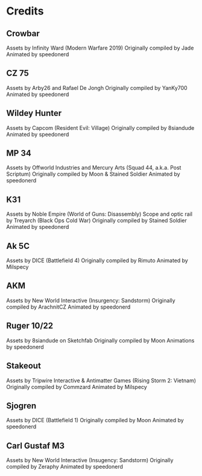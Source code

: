 # Credits

## Crowbar
Assets by Infinity Ward (Modern Warfare 2019)
Originally compiled by Jade
Animated by speedonerd

## CZ 75
Assets by Arby26 and Rafael De Jongh
Originally compiled by YanKy700
Animated by speedonerd

## Wildey Hunter
Assets by Capcom (Resident Evil: Village)
Originally compiled by 8siandude
Animated by speedonerd

## MP 34
Assets by Offworld Industries and Mercury Arts (Squad 44, a.k.a. Post Scriptum)
Originally compiled by Moon & Stained Soldier
Animated by speedonerd

## K31
Assets by Noble Empire (World of Guns: Disassembly)
Scope and optic rail by Treyarch (Black Ops Cold War)
Originally compiled by Stained Soldier
Animated by speedonerd

## Ak 5C
Assets by DICE (Battlefield 4)
Originally compiled by Rimuto
Animated by Milspecy

## AKM
Assets by New World Interactive (Insurgency: Sandstorm)
Originally compiled by ArachnitCZ
Animated by speedonerd

## Ruger 10/22
Assets by 8siandude on Sketchfab
Originally compiled by Moon
Animations by speedonerd

## Stakeout
Assets by Tripwire Interactive & Antimatter Games (Rising Storm 2: Vietnam)
Originally compiled by Commzard
Animated by Milspecy

## Sjogren
Assets by DICE (Battlefield 1)
Originally compiled by Moon
Animated by speedonerd

## Carl Gustaf M3
Assets by New World Interactive (Insugency: Sandstorm)
Originally compiled by Zeraphy
Animated by speedonerd

